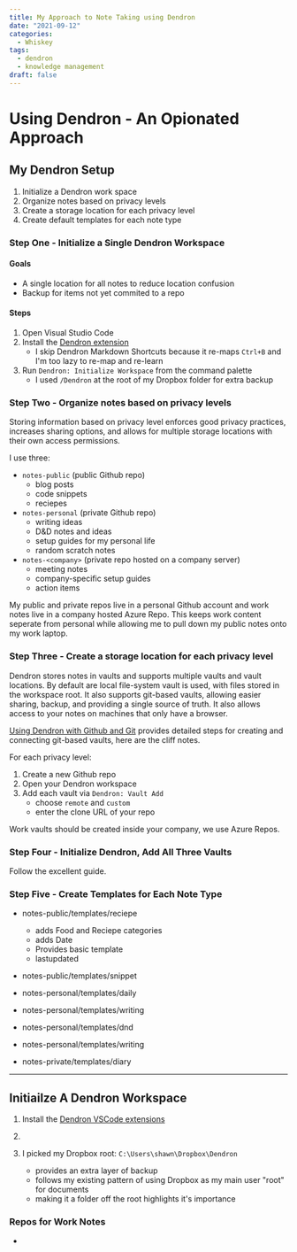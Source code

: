 ```yaml
---
title: My Approach to Note Taking using Dendron
date: "2021-09-12"
categories:
  - Whiskey
tags:
  - dendron
  - knowledge management
draft: false
---
```


# Using Dendron - An Opionated Approach

## My Dendron Setup

1. Initialize a Dendron work space
1. Organize notes based on privacy levels
1. Create a storage location for each privacy level
1. Create default templates for each note type

### Step One - Initialize a Single Dendron Workspace

#### Goals

- A single location for all notes to reduce location confusion
- Backup for items not yet commited to a repo

#### Steps

1. Open Visual Studio Code
1. Install the [Dendron extension](https://marketplace.visualstudio.com/items?itemName=dendron.dendron)
   - I skip Dendron Markdown Shortcuts because it re-maps `Ctrl+B` and I'm too lazy to re-map and re-learn
1. Run `Dendron: Initialize Workspace` from the command palette
   - I used `/Dendron` at the root of my Dropbox folder for extra backup

### Step Two - Organize notes based on privacy levels

Storing information based on privacy level enforces good privacy practices, increases sharing options, and allows for multiple storage locations with their own access permissions.

I use three:

- `notes-public` (public Github repo)
  - blog posts
  - code snippets
  - reciepes
- `notes-personal` (private Github repo)
  - writing ideas
  - D&D notes and ideas
  - setup guides for my personal life
  - random scratch notes
- `notes-<company>` (private repo hosted on a company server)
  - meeting notes
  - company-specific setup guides
  - action items

My public and private repos live in a personal Github account and work notes live in a company hosted Azure Repo. This keeps work content seperate from personal while allowing me to pull down my public notes onto my work laptop.

### Step Three - Create a storage location for each privacy level

Dendron stores notes in vaults and supports multiple vaults and vault locations. By default are local file-system vault is used, with files stored in the workspace root. It also supports git-based vaults, allowing easier sharing, backup, and providing a single source of truth. It also allows access to your notes on machines that only have a browser.

[Using Dendron with Github and Git](https://mstempl.netlify.app/post/dendron-git/) provides detailed steps for creating and connecting git-based vaults, here are the cliff notes.

For each privacy level:

1. Create a new Github repo
1. Open your Dendron workspace
1. Add each vault via `Dendron: Vault Add`
   - choose `remote` and `custom`
   - enter the clone URL of your repo

Work vaults should be created inside your company, we use Azure Repos.

### Step Four - Initialize Dendron, Add All Three Vaults

Follow the excellent guide.

### Step Five - Create Templates for Each Note Type

- notes-public/templates/reciepe
  - adds Food and Reciepe categories
  - adds Date
  - Provides basic template
  - lastupdated
- notes-public/templates/snippet
- notes-personal/templates/daily
- notes-personal/templates/writing
- notes-personal/templates/dnd
- notes-personal/templates/writing

- notes-private/templates/diary

---

## Initiailze A Dendron Workspace


1. Install the [Dendron VSCode extensions](https://marketplace.visualstudio.com/items?itemName=dendron.dendron)

1.
1. I picked my Dropbox root: `C:\Users\shawn\Dropbox\Dendron`
   - provides an extra layer of backup
   - follows my existing pattern of using Dropbox as my main user "root" for documents
   - making it a folder off the root highlights it's importance



### Repos for Work Notes

-

